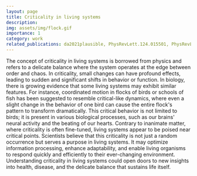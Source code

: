```yaml
---
layout: page
title: Criticality in living systems
description: 
img: assets/img/flock.gif
importance: 1
category: work
related_publications: da2021plausible, PhysRevLett.124.015501, PhysRevLett.122.088103, BORJADAROCHA2022104646, HBRLTAAM2019
---
```


The concept of criticality in living systems is borrowed from physics and refers to a delicate balance where the system operates at the edge between order and chaos. In criticality, small changes can have profound effects, leading to sudden and significant shifts in behavior or function. In biology, there is growing evidence that some living systems may exhibit similar features. For instance, coordinated motion in flocks of birds or schools of fish has been suggested to resemble critical-like dynamics, where even a slight change in the behavior of one bird can cause the entire flock's pattern to transform dramatically. This critical behavior is not limited to birds; it is present in various biological processes, such as our brains' neural activity and the beating of our hearts. Contrary to inanimate matter, where criticality is often fine-tuned, living systems appear to be poised near critical points. Scientists believe that this criticality is not just a random occurrence but serves a purpose in living systems. It may optimize information processing, enhance adaptability, and enable living organisms to respond quickly and efficiently to their ever-changing environment. Understanding criticality in living systems could open doors to new insights into health, disease, and the delicate balance that sustains life itself.
